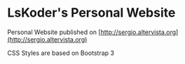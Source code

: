 # LsKoder's Personal Website
Personal Website published on [http://sergio.altervista.org](http://sergio.altervista.org)

CSS Styles are based on Bootstrap 3
